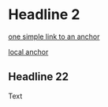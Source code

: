 # Headline 2

[one simple link to an anchor](anchor1_invalid.md#headline-3)

[local anchor](#headline-3)

## Headline 22

Text
